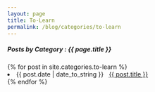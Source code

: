 ```yaml
---
layout: page
title: To-Learn
permalink: /blog/categories/to-learn
---
```

 
<h5> Posts by Category : {{ page.title }} </h5>

<div class="card">
{% for post in site.categories.to-learn %}
 <li class="category-posts"><span>{{ post.date | date_to_string }}</span> &nbsp; <a href="{{ post.url }}">{{ post.title }}</a></li>
{% endfor %}
</div>